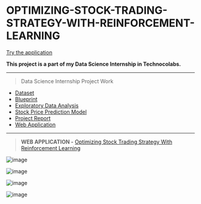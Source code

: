 # OPTIMIZING-STOCK-TRADING-STRATEGY-WITH-REINFORCEMENT-LEARNING
 
 [Try the application](https://stock-trading-with-rl.herokuapp.com)

**This project is a part of my Data Science Internship in Technocolabs.**

---

  > Data Science Internship Project Work
  - [Dataset](https://github.com/Amey-Thakur/OPTIMIZING-STOCK-TRADING-STRATEGY-WITH-REINFORCEMENT-LEARNING/blob/main/all_stocks_5yr.csv)
  - [Blueprint](https://github.com/Amey-Thakur/OPTIMIZING-STOCK-TRADING-STRATEGY-WITH-REINFORCEMENT-LEARNING/blob/main/AMEY%20THAKUR%20-%20BLUEPRINT.pdf)
  - [Exploratory Data Analysis](https://www.kaggle.com/ameythakur20/exploratory-data-analysis)
  - [Stock Price Prediction Model](https://www.kaggle.com/ameythakur20/stock-price-prediction-model)
  - [Project Report](https://github.com/Amey-Thakur/OPTIMIZING-STOCK-TRADING-STRATEGY-WITH-REINFORCEMENT-LEARNING/blob/main/PROJECT%20REPORT.pdf)
  - [Web Application](https://stock-trading-with-rl.herokuapp.com)

---

  > **WEB APPLICATION -** [Optimizing Stock Trading Strategy With Reinforcement Learning](https://stock-trading-with-rl.herokuapp.com)

![image](https://user-images.githubusercontent.com/54937357/133926554-433535a5-b4bb-4321-9aaf-f1b1f32da567.png)

![image](https://user-images.githubusercontent.com/54937357/133926561-833f79e0-73c4-487f-a122-cd520826c8fb.png)

![image](https://user-images.githubusercontent.com/54937357/133926571-39ed380b-4a5f-4857-8a65-189ebb75d713.png)

![image](https://user-images.githubusercontent.com/54937357/133926579-e79fcb8e-8e00-4cc2-b7ec-0f6883bdea89.png)
